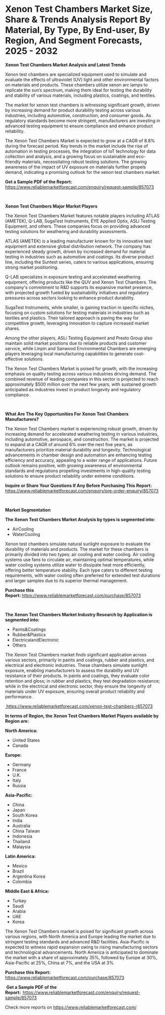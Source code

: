 <p><h1>Xenon Test Chambers Market Size, Share & Trends Analysis Report By Material, By Type, By End-user, By Region, And Segment Forecasts, 2025 - 2032</h1></p><p><strong>Xenon Test Chambers Market Analysis and Latest Trends</strong></p>
<p><p>Xenon test chambers are specialized equipment used to simulate and evaluate the effects of ultraviolet (UV) light and other environmental factors on materials and products. These chambers utilize xenon arc lamps to replicate the sun’s spectrum, making them ideal for testing the durability and stability of various materials, including plastics, coatings, and textiles. </p><p>The market for xenon test chambers is witnessing significant growth, driven by increasing demand for product durability testing across various industries, including automotive, construction, and consumer goods. As regulatory standards become more stringent, manufacturers are investing in advanced testing equipment to ensure compliance and enhance product reliability. </p><p>The Xenon Test Chambers Market is expected to grow at a CAGR of 8.8% during the forecast period. Key trends in the market include the rise of automation in testing processes, the integration of IoT technology for data collection and analysis, and a growing focus on sustainable and eco-friendly materials, necessitating robust testing solutions. The growing awareness of the impact of UV exposure on materials further propels demand, indicating a promising outlook for the xenon test chambers market.</p></p>
<p><strong>Get a Sample PDF of the Report:&nbsp;</strong> <a href="https://www.reliablemarketforecast.com/enquiry/request-sample/857073?utm_campaign=2289&utm_medium=2&utm_source=Github&utm_content=ia&utm_term=16022025&utm_id=xenon-test-chambers">https://www.reliablemarketforecast.com/enquiry/request-sample/857073</a></p>
<p>&nbsp;</p>
<p><strong>Xenon Test Chambers Major Market Players</strong></p>
<p><p>The Xenon Test Chambers Market features notable players including ATLAS (AMETEK), Q-LAB, SugaTest Instruments, EYE Applied Optix, ASLi Testing Equipment, and others. These companies focus on providing advanced testing solutions for weathering and durability assessments.</p><p>ATLAS (AMETEK) is a leading manufacturer known for its innovative test equipment and extensive global distribution network. The company has experienced steady growth, driven by increased demand for material testing in industries such as automotive and coatings. Its diverse product line, including the Suntest series, caters to various applications, ensuring strong market positioning.</p><p>Q-LAB specializes in exposure testing and accelerated weathering equipment, offering products like the QUV and Xenon Test Chambers. The company's commitment to R&D supports its expansive market presence, with projected growth fueled by sustainability initiatives and regulatory pressures across sectors looking to enhance product durability.</p><p>SugaTest Instruments, while smaller, is gaining traction in specific niches, focusing on custom solutions for testing materials in industries such as textiles and plastics. Their tailored approach is paving the way for competitive growth, leveraging innovation to capture increased market shares.</p><p>Among the other players, ASLi Testing Equipment and Presto Group also maintain solid market positions due to reliable products and customer service, while Linpin and Sanwood Environmental Chambers are emerging players leveraging local manufacturing capabilities to generate cost-effective solutions.</p><p>The Xenon Test Chambers Market is poised for growth, with the increasing emphasis on quality testing across various industries driving demand. The combined revenue of leading companies in this sector is projected to reach approximately $500 million over the next few years, with sustained growth anticipated as industries invest in product longevity and regulatory compliance.</p></p>
<p>&nbsp;</p>
<p><strong>What Are The Key Opportunities For Xenon Test Chambers Manufacturers?</strong></p>
<p><p>The Xenon Test Chambers market is experiencing robust growth, driven by increasing demand for accelerated weathering testing in various industries, including automotive, aerospace, and construction. The market is projected to expand at a CAGR of around 6% over the next five years, as manufacturers prioritize material durability and longevity. Technological advancements in chamber design and automation are enhancing testing efficiency and accuracy, appealing to a wider range of applications. Future outlook remains positive, with growing awareness of environmental standards and regulations propelling investments in high-quality testing solutions to ensure product reliability under extreme conditions.</p></p>
<p><strong>Inquire or Share Your Questions If Any Before Purchasing This Report:</strong> <a href="https://www.reliablemarketforecast.com/enquiry/pre-order-enquiry/857073?utm_campaign=2289&utm_medium=2&utm_source=Github&utm_content=ia&utm_term=16022025&utm_id=xenon-test-chambers">https://www.reliablemarketforecast.com/enquiry/pre-order-enquiry/857073</a></p>
<p>&nbsp;</p>
<p><strong>Market Segmentation</strong></p>
<p><strong>The Xenon Test Chambers Market Analysis by types is segmented into:</strong></p>
<p><ul><li>AirCooling</li><li>WaterCooling</li></ul></p>
<p><p>Xenon test chambers simulate natural sunlight exposure to evaluate the durability of materials and products. The market for these chambers is primarily divided into two types: air cooling and water cooling. Air cooling systems use fans to circulate air, maintaining optimal temperatures, while water cooling systems utilize water to dissipate heat more efficiently, offering better temperature stability. Each type caters to different testing requirements, with water cooling often preferred for extended test durations and larger samples due to its superior thermal management.</p></p>
<p><strong>Purchase this Report:&nbsp;</strong><a href="https://www.reliablemarketforecast.com/purchase/857073?utm_campaign=2289&utm_medium=2&utm_source=Github&utm_content=ia&utm_term=16022025&utm_id=xenon-test-chambers">https://www.reliablemarketforecast.com/purchase/857073</a></p>
<p>&nbsp;</p>
<p><strong>The Xenon Test Chambers Market Industry Research by Application is segmented into:</strong></p>
<p><ul><li>Paints&Coatings</li><li>Rubber&Plastics</li><li>ElectricalandElectronic</li><li>Others</li></ul></p>
<p><p>The Xenon Test Chambers market finds significant application across various sectors, primarily in paints and coatings, rubber and plastics, and electrical and electronic industries. These chambers simulate sunlight exposure, enabling manufacturers to assess the durability and UV resistance of their products. In paints and coatings, they evaluate color retention and gloss; in rubber and plastics, they test degradation resistance; while in the electrical and electronic sector, they ensure the longevity of materials under UV exposure, ensuring overall product reliability and performance.</p></p>
<p><a href="https://www.reliablemarketforecast.com/xenon-test-chambers-r857073?utm_campaign=2289&utm_medium=2&utm_source=Github&utm_content=ia&utm_term=16022025&utm_id=xenon-test-chambers">&nbsp;https://www.reliablemarketforecast.com/xenon-test-chambers-r857073</a></p>
<p><strong>In terms of Region, the Xenon Test Chambers Market Players available by Region are:</strong></p>
<p>
    <p> <strong> North America: </strong>
        <ul>
            <li>United States</li>
            <li>Canada</li>
        </ul>
        </p> 
    <p> <strong> Europe: </strong>
        <ul>
            <li>Germany</li>
            <li>France</li>
            <li>U.K.</li>
            <li>Italy</li>
            <li>Russia</li>
        </ul>
        </p> 
    <p> <strong> Asia-Pacific: </strong>
        <ul>
            <li>China</li>
            <li>Japan</li>
            <li>South Korea</li>
            <li>India</li>
            <li>Australia</li>
            <li>China Taiwan</li>
            <li>Indonesia</li>
            <li>Thailand</li>
            <li>Malaysia</li>
        </ul>
        </p> 
    <p> <strong> Latin America: </strong>
        <ul>
            <li>Mexico</li>
            <li>Brazil</li>
            <li>Argentina Korea</li>
            <li>Colombia</li>
        </ul>
        </p> 
    <p> <strong> Middle East & Africa: </strong>
        <ul>
            <li>Turkey</li>
            <li>Saudi</li>
            <li>Arabia</li>
            <li>UAE</li>
            <li>Korea</li>
        </ul>
    </p>
    </p>
<p><p>The Xenon Test Chambers market is poised for significant growth across various regions, with North America and Europe leading the market due to stringent testing standards and advanced R&D facilities. Asia-Pacific is expected to witness rapid expansion owing to rising manufacturing sectors and technological advancements. North America is anticipated to dominate the market with a share of approximately 35%, followed by Europe at 30%, Asia-Pacific at 25%, China at 7%, and the USA at 3%.</p></p>
<p><strong>Purchase this Report: </strong><a href="https://www.reliablemarketforecast.com/purchase/857073?utm_campaign=2289&utm_medium=2&utm_source=Github&utm_content=ia&utm_term=16022025&utm_id=xenon-test-chambers">https://www.reliablemarketforecast.com/purchase/857073</a></p>
<p>&nbsp;<strong>Get a Sample PDF of the Report:&nbsp;&nbsp;</strong><a href="https://www.reliablemarketforecast.com/enquiry/request-sample/857073?utm_campaign=2289&utm_medium=2&utm_source=Github&utm_content=ia&utm_term=16022025&utm_id=xenon-test-chambers">https://www.reliablemarketforecast.com/enquiry/request-sample/857073</a></p>
<p><strong></strong></p>
<p>Check more reports on <a href="https://www.reliablemarketforecast.com/?utm_campaign=2289&utm_medium=2&utm_source=Github&utm_content=ia&utm_term=16022025&utm_id=xenon-test-chambers">https://www.reliablemarketforecast.com/</a></p>